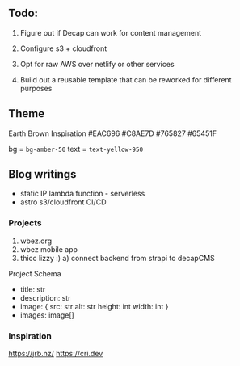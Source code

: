 ## Todo:

1. Figure out if Decap can work for content management

2. Configure s3 + cloudfront

3. Opt for raw AWS over netlify or other services

4. Build out a reusable template that can be reworked for different purposes 


## Theme

Earth Brown Inspiration
#EAC696
#C8AE7D
#765827
#65451F

bg = `bg-amber-50`
text = `text-yellow-950`



## Blog writings
- static IP lambda function - serverless
- astro s3/cloudfront CI/CD 

### Projects
1. wbez.org
2. wbez mobile app
3. thicc lizzy :) 
    a) connect backend from strapi to decapCMS

Project Schema

- title: str
- description: str
- image: {
    src: str
    alt: str
    height: int
    width: int
    }
- images: image[]


### Inspiration
https://jrb.nz/
https://cri.dev